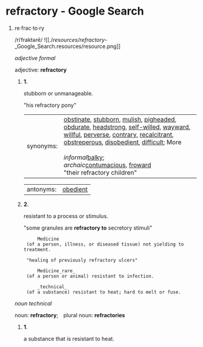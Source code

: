 # refractory - Google Search

1. re·frac·to·ry
	
	/riˈfraktərē/
	![[./_resources/refractory_-_Google_Search.resources/resource.png]]
	
	_adjective_
	_formal_
	
	adjective: **refractory**
	
	1. **1**.
		
		stubborn or unmanageable.
		
		"his refractory pony"
		
		|     |     |
		| --- | --- |
		| synonyms: | [obstinate](https://www.google.com/search?es_sm=93&biw=1222&bih=814&q=define+obstinate&sa=X&ei=xOFJUuPwNJDsrAGzroGACw&ved=0CC4Q_SowAA), [stubborn](https://www.google.com/search?es_sm=93&biw=1222&bih=814&q=define+stubborn&sa=X&ei=xOFJUuPwNJDsrAGzroGACw&ved=0CC8Q_SowAA), [mulish](https://www.google.com/search?es_sm=93&biw=1222&bih=814&q=define+mulish&sa=X&ei=xOFJUuPwNJDsrAGzroGACw&ved=0CDAQ_SowAA), [pigheaded](https://www.google.com/search?es_sm=93&biw=1222&bih=814&q=define+pigheaded&sa=X&ei=xOFJUuPwNJDsrAGzroGACw&ved=0CDEQ_SowAA), [obdurate](https://www.google.com/search?es_sm=93&biw=1222&bih=814&q=define+obdurate&sa=X&ei=xOFJUuPwNJDsrAGzroGACw&ved=0CDIQ_SowAA), [headstrong](https://www.google.com/search?es_sm=93&biw=1222&bih=814&q=define+headstrong&sa=X&ei=xOFJUuPwNJDsrAGzroGACw&ved=0CDMQ_SowAA), [self-willed](https://www.google.com/search?es_sm=93&biw=1222&bih=814&q=define+self-willed&sa=X&ei=xOFJUuPwNJDsrAGzroGACw&ved=0CDQQ_SowAA), [wayward](https://www.google.com/search?es_sm=93&biw=1222&bih=814&q=define+wayward&sa=X&ei=xOFJUuPwNJDsrAGzroGACw&ved=0CDUQ_SowAA), [willful](https://www.google.com/search?es_sm=93&biw=1222&bih=814&q=define+willful&sa=X&ei=xOFJUuPwNJDsrAGzroGACw&ved=0CDYQ_SowAA), [perverse](https://www.google.com/search?es_sm=93&biw=1222&bih=814&q=define+perverse&sa=X&ei=xOFJUuPwNJDsrAGzroGACw&ved=0CDcQ_SowAA), [contrary](https://www.google.com/search?es_sm=93&biw=1222&bih=814&q=define+contrary&sa=X&ei=xOFJUuPwNJDsrAGzroGACw&ved=0CDgQ_SowAA), [recalcitrant](https://www.google.com/search?es_sm=93&biw=1222&bih=814&q=define+recalcitrant&sa=X&ei=xOFJUuPwNJDsrAGzroGACw&ved=0CDkQ_SowAA), [obstreperous](https://www.google.com/search?es_sm=93&biw=1222&bih=814&q=define+obstreperous&sa=X&ei=xOFJUuPwNJDsrAGzroGACw&ved=0CDoQ_SowAA), [disobedient](https://www.google.com/search?es_sm=93&biw=1222&bih=814&q=define+disobedient&sa=X&ei=xOFJUuPwNJDsrAGzroGACw&ved=0CDsQ_SowAA), [difficult](https://www.google.com/search?es_sm=93&biw=1222&bih=814&q=define+difficult&sa=X&ei=xOFJUuPwNJDsrAGzroGACw&ved=0CDwQ_SowAA); More<br><br>_informal_[balky](https://www.google.com/search?es_sm=93&biw=1222&bih=814&q=define+balky&sa=X&ei=xOFJUuPwNJDsrAGzroGACw&ved=0CD4Q_SowAA);<br>_archaic_[contumacious](https://www.google.com/search?es_sm=93&biw=1222&bih=814&q=define+contumacious&sa=X&ei=xOFJUuPwNJDsrAGzroGACw&ved=0CD8Q_SowAA), [froward](https://www.google.com/search?es_sm=93&biw=1222&bih=814&q=define+froward&sa=X&ei=xOFJUuPwNJDsrAGzroGACw&ved=0CEAQ_SowAA)<br>"their refractory children" |
		
		|     |     |
		| --- | --- |
		| antonyms: | [obedient](https://www.google.com/search?es_sm=93&biw=1222&bih=814&q=define+obedient&sa=X&ei=xOFJUuPwNJDsrAGzroGACw&ved=0CEEQ_SowAA) |
		
	2. **2**.
		
		resistant to a process or stimulus.
		
		"some granules are **refractory to** secretory stimuli"
		
				Medicine
			(of a person, illness, or diseased tissue) not yielding to treatment.
			
			"healing of previously refractory ulcers"
			
				Medicine_rare_
			(of a person or animal) resistant to infection.
			
				_technical_
			(of a substance) resistant to heat; hard to melt or fuse.
			
		
	
	_noun_
	_technical_
	
	noun: **refractory**; plural noun: **refractories**
	
	1. **1**.
		
		a substance that is resistant to heat.
